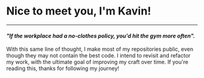 # Nice to meet you, I'm Kavin! 
----

#### *"If the workplace had a no-clothes policy, you'd hit the gym more often".*

With this same line of thought, I make most of my repositories public, even though they may not contain the best code. I intend to revisit and refactor my work, with the ultimate goal of improving my craft over time. If you're reading this, thanks for following my journey!

